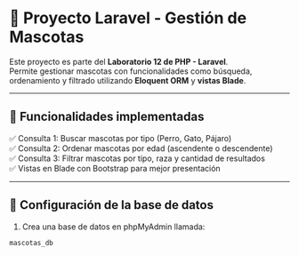 # 🐾 Proyecto Laravel - Gestión de Mascotas

Este proyecto es parte del **Laboratorio 12 de PHP - Laravel**.  
Permite gestionar mascotas con funcionalidades como búsqueda, ordenamiento y filtrado utilizando **Eloquent ORM** y **vistas Blade**.

---

## 📌 Funcionalidades implementadas

✅ Consulta 1: Buscar mascotas por tipo (Perro, Gato, Pájaro)  
✅ Consulta 2: Ordenar mascotas por edad (ascendente o descendente)  
✅ Consulta 3: Filtrar mascotas por tipo, raza y cantidad de resultados  
✅ Vistas en Blade con Bootstrap para mejor presentación

---

## 🐘 Configuración de la base de datos

1. Crea una base de datos en phpMyAdmin llamada:

```text
mascotas_db
